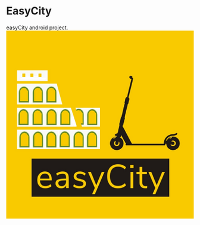 # EasyCity
easyCity android project.
<br/>
![easyCity logo](app/src/main/easyCity_app_logo_512x512.png)
